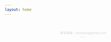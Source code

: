 ```yaml
---
layout: home
---
```


<br>
<p align="center" style="color: lightgrey"><font size="1"><i>联系邮箱：nassace@gmail.com</i><br>
  ——</font></p>
